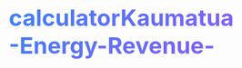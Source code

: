 # calculatorKaumatua-Energy-Revenue-
<html lang="en">
<head>
    <meta charset="UTF-8">
    <meta name="viewport" content="width=device-width, initial-scale=1.0">
    <title>Kaumatua Energy - Investor Relations Dashboard</title>
    <style>
        * {
            margin: 0;
            padding: 0;
            box-sizing: border-box;
        }

        body {
            font-family: -apple-system, BlinkMacSystemFont, 'Segoe UI', Roboto, sans-serif;
            background: linear-gradient(135deg, #0f172a 0%, #1e293b 100%);
            color: #e2e8f0;
            min-height: 100vh;
            line-height: 1.6;
        }

        .dashboard {
            max-width: 1400px;
            margin: 0 auto;
            padding: 2rem;
        }

        .header {
            text-align: center;
            margin-bottom: 3rem;
            position: relative;
            overflow: hidden;
        }

        .header::before {
            content: '';
            position: absolute;
            top: -50%;
            left: -50%;
            width: 200%;
            height: 200%;
            background: radial-gradient(circle, rgba(59, 130, 246, 0.1) 0%, transparent 70%);
            animation: pulse 4s ease-in-out infinite;
        }

        @keyframes pulse {
            0%, 100% { transform: scale(1); opacity: 0.5; }
            50% { transform: scale(1.1); opacity: 0.8; }
        }

        h1 {
            font-size: 2.5rem;
            font-weight: 700;
            background: linear-gradient(135deg, #3b82f6 0%, #8b5cf6 100%);
            -webkit-background-clip: text;
            -webkit-text-fill-color: transparent;
            position: relative;
            z-index: 1;
        }

        .subtitle {
            color: #94a3b8;
            font-size: 1.1rem;
            margin-top: 0.5rem;
            position: relative;
            z-index: 1;
        }

        .metrics-grid {
            display: grid;
            grid-template-columns: repeat(auto-fit, minmax(250px, 1fr));
            gap: 1.5rem;
            margin-bottom: 3rem;
        }

        .metric-card {
            background: rgba(30, 41, 59, 0.5);
            backdrop-filter: blur(10px);
            border: 1px solid rgba(59, 130, 246, 0.2);
            border-radius: 12px;
            padding: 1.5rem;
            transition: all 0.3s ease;
            position: relative;
            overflow: hidden;
        }

        .metric-card::before {
            content: '';
            position: absolute;
            top: 0;
            left: 0;
            right: 0;
            height: 3px;
            background: linear-gradient(90deg, #3b82f6 0%, #8b5cf6 100%);
            transform: scaleX(0);
            transition: transform 0.3s ease;
        }

        .metric-card:hover {
            transform: translateY(-2px);
            border-color: rgba(59, 130, 246, 0.4);
            box-shadow: 0 10px 40px rgba(59, 130, 246, 0.1);
        }

        .metric-card:hover::before {
            transform: scaleX(1);
        }

        .metric-label {
            color: #94a3b8;
            font-size: 0.875rem;
            text-transform: uppercase;
            letter-spacing: 0.05em;
        }

        .metric-value {
            font-size: 2rem;
            font-weight: 700;
            margin-top: 0.5rem;
            background: linear-gradient(135deg, #60a5fa 0%, #a78bfa 100%);
            -webkit-background-clip: text;
            -webkit-text-fill-color: transparent;
        }

        .metric-change {
            font-size: 0.875rem;
            margin-top: 0.25rem;
            display: flex;
            align-items: center;
            gap: 0.25rem;
        }

        .positive { color: #10b981; }
        .negative { color: #ef4444; }

        .section {
            background: rgba(30, 41, 59, 0.3);
            backdrop-filter: blur(10px);
            border: 1px solid rgba(59, 130, 246, 0.1);
            border-radius: 16px;
            padding: 2rem;
            margin-bottom: 2rem;
        }

        .section-title {
            font-size: 1.5rem;
            font-weight: 600;
            margin-bottom: 1.5rem;
            display: flex;
            align-items: center;
            gap: 0.75rem;
        }

        .timeline-container {
            overflow-x: auto;
            padding: 1rem 0;
        }

        .timeline {
            min-width: 1200px;
            height: 500px;
            position: relative;
            background: rgba(15, 23, 42, 0.5);
            border-radius: 12px;
            padding: 2rem;
        }

        .timeline-item {
            position: absolute;
            min-height: 50px;
            border-radius: 8px;
            display: flex;
            flex-direction: column;
            justify-content: center;
            padding: 0.75rem 1rem;
            font-size: 0.875rem;
            font-weight: 500;
            transition: all 0.3s ease;
            cursor: pointer;
            box-shadow: 0 2px 8px rgba(0, 0, 0, 0.2);
        }
        .timeline-item.top-label {
    overflow: visible !important;
    position: absolute !important;
}

        .timeline-item.top-label .timeline-item-title {
    position: absolute;
    bottom: 100%;              /* sit above the bar */
    left: 50%;                 /* center horizontally */
    transform: translateX(-50%);
    white-space: nowrap;       /* single line only */
    margin-bottom: 6px;
    font-weight: 700;
    line-height: 1.1;
    pointer-events: none;
}




        .timeline-item:hover {
            transform: translateY(-2px);
            box-shadow: 0 5px 20px rgba(0, 0, 0, 0.3);
            z-index: 10;
        }

        .timeline-item-title {
            font-weight: 600;
            margin-bottom: 0.25rem;
        }

        .timeline-item-date {
            font-size: 0.75rem;
            opacity: 0.9;
        }

        .timeline-grid {
            position: absolute;
            top: 40px;
            left: 0;
            right: 0;
            bottom: 0;
            display: grid;
            grid-template-columns: repeat(48, 1fr);
            opacity: 0.1;
        }

        .timeline-grid-line {
            border-left: 1px solid #3b82f6;
        }

        .timeline-grid-line:nth-child(12n) {
            border-left: 2px solid #3b82f6;
            opacity: 0.3;
        }

        .timeline-years {
            position: absolute;
            top: 10px;
            left: 2rem;
            right: 2rem;
            display: flex;
            justify-content: space-between;
            color: #94a3b8;
            font-size: 0.875rem;
            font-weight: 600;
        }

        .scenario-controls {
            background: rgba(15, 23, 42, 0.5);
            padding: 1.5rem;
            border-radius: 12px;
            margin-bottom: 1.5rem;
            display: grid;
            grid-template-columns: repeat(auto-fit, minmax(200px, 1fr));
            gap: 1rem;
        }

        .control-group {
            display: flex;
            flex-direction: column;
            gap: 0.5rem;
        }

        .control-label {
            font-size: 0.875rem;
            color: #94a3b8;
            text-transform: uppercase;
            letter-spacing: 0.05em;
        }

        .control-input {
            background: rgba(30, 41, 59, 0.5);
            border: 1px solid rgba(59, 130, 246, 0.3);
            color: #e2e8f0;
            padding: 0.5rem;
            border-radius: 6px;
            font-size: 0.875rem;
            transition: all 0.2s ease;
        }

        .control-input:focus {
            outline: none;
            border-color: rgba(59, 130, 246, 0.6);
            background: rgba(59, 130, 246, 0.1);
        }

        .slider-container {
            display: flex;
            align-items: center;
            gap: 0.75rem;
        }

        .slider {
            flex: 1;
            -webkit-appearance: none;
            appearance: none;
            height: 6px;
            background: rgba(59, 130, 246, 0.2);
            border-radius: 3px;
            outline: none;
        }

        .slider::-webkit-slider-thumb {
            -webkit-appearance: none;
            appearance: none;
            width: 16px;
            height: 16px;
            background: linear-gradient(135deg, #3b82f6 0%, #8b5cf6 100%);
            border-radius: 50%;
            cursor: pointer;
            transition: all 0.2s ease;
        }

        .slider::-webkit-slider-thumb:hover {
            transform: scale(1.2);
            box-shadow: 0 0 10px rgba(59, 130, 246, 0.5);
        }

        .slider-value {
            min-width: 60px;
            text-align: right;
            font-weight: 600;
            color: #60a5fa;
        }

        .investor-table-wrapper {
            overflow-x: auto;
            border-radius: 12px;
            border: 1px solid rgba(59, 130, 246, 0.1);
        }

        table {
            width: 100%;
            border-collapse: collapse;
            background: rgba(15, 23, 42, 0.3);
        }

        th, td {
            padding: 1rem;
            text-align: left;
        }

        th {
            background: rgba(15, 23, 42, 0.8);
            font-weight: 600;
            color: #94a3b8;
            text-transform: uppercase;
            font-size: 0.875rem;
            letter-spacing: 0.05em;
            position: sticky;
            top: 0;
            z-index: 10;
        }

        tbody tr {
            border-top: 1px solid rgba(59, 130, 246, 0.1);
            transition: all 0.2s ease;
        }

        tbody tr:hover {
            background: rgba(59, 130, 246, 0.05);
        }

        .editable {
            background: transparent;
            border: 1px solid transparent;
            padding: 0.5rem;
            border-radius: 4px;
            color: inherit;
            font: inherit;
            width: 100%;
            transition: all 0.2s ease;
        }

        .editable.investor-name {
            min-width: 240px;
        }

        .editable:hover {
            border-color: rgba(59, 130, 246, 0.3);
            background: rgba(59, 130, 246, 0.05);
        }

        .editable:focus {
            outline: none;
            border-color: rgba(59, 130, 246, 0.6);
            background: rgba(59, 130, 246, 0.1);
        }

        select.editable {
            cursor: pointer;
        }

        .status-badge {
            display: inline-flex;
            align-items: center;
            gap: 0.5rem;
            padding: 0.375rem 0.875rem;
            border-radius: 9999px;
            font-size: 0.875rem;
            font-weight: 500;
            white-space: nowrap;
        }

        .status-indicator {
            width: 8px;
            height: 8px;
            border-radius: 50%;
            animation: pulse 2s ease-in-out infinite;
        }

        .status-active {
            background: rgba(34, 197, 94, 0.1);
            color: #22c55e;
        }

        .status-active .status-indicator {
            background: #22c55e;
        }

        .status-pending {
            background: rgba(251, 191, 36, 0.1);
            color: #fbbf24;
        }

        .status-pending .status-indicator {
            background: #fbbf24;
        }

        .status-completed {
            background: rgba(59, 130, 246, 0.1);
            color: #3b82f6;
        }

        .status-completed .status-indicator {
            background: #3b82f6;
        }

        .status-declined {
            background: rgba(239, 68, 68, 0.1);
            color: #ef4444;
        }

        .status-declined .status-indicator {
            background: #ef4444;
        }

        .investment-type {
            display: inline-flex;
            align-items: center;
            padding: 0.375rem 0.875rem;
            background: rgba(139, 92, 246, 0.1);
            color: #a78bfa;
            border-radius: 6px;
            font-size: 0.875rem;
            white-space: nowrap;
        }

        .progress-bar {
            width: 100%;
            height: 8px;
            background: rgba(59, 130, 246, 0.1);
            border-radius: 4px;
            overflow: hidden;
        }

        .progress-fill {
            height: 100%;
            background: linear-gradient(90deg, #3b82f6 0%, #8b5cf6 100%);
            border-radius: 4px;
            transition: width 0.3s ease;
        }

        .investor-name {
            font-weight: 600;
            color: #e2e8f0;
        }

        th:first-child, td:first-child {
            min-width: 250px;
            white-space: nowrap;
        }

        .amount-input {
            font-weight: 600;
            color: #60a5fa;
            width: 120px;
            text-align: right;
        }

        .add-investor-btn {
            background: linear-gradient(135deg, #3b82f6 0%, #8b5cf6 100%);
            color: white;
            border: none;
            padding: 0.75rem 1.5rem;
            border-radius: 8px;
            font-weight: 600;
            cursor: pointer;
            transition: all 0.3s ease;
            display: inline-flex;
            align-items: center;
            gap: 0.5rem;
            margin-top: 1rem;
        }

        .add-investor-btn:hover {
            transform: translateY(-2px);
            box-shadow: 0 5px 20px rgba(59, 130, 246, 0.3);
        }

        .delete-btn {
            background: rgba(239, 68, 68, 0.1);
            color: #ef4444;
            border: 1px solid rgba(239, 68, 68, 0.3);
            padding: 0.25rem 0.75rem;
            border-radius: 6px;
            cursor: pointer;
            font-size: 0.875rem;
            transition: all 0.2s ease;
        }

        .delete-btn:hover {
            background: rgba(239, 68, 68, 0.2);
            border-color: rgba(239, 68, 68, 0.5);
        }

        .total-row {
            background: rgba(59, 130, 246, 0.1);
            font-weight: 700;
        }

        .total-row td {
            padding: 1.25rem 1rem;
            border-top: 2px solid rgba(59, 130, 246, 0.3);
        }

        .icon {
            width: 20px;
            height: 20px;
            display: inline-block;
            vertical-align: middle;
        }

        .chart-container {
            height: 300px;
            margin-top: 1.5rem;
            position: relative;
        }

        .analysis-grid {
            display: grid;
            grid-template-columns: repeat(auto-fit, minmax(300px, 1fr));
            gap: 1.5rem;
            margin-top: 1.5rem;
        }

        .analysis-card {
            background: rgba(15, 23, 42, 0.5);
            border: 1px solid rgba(59, 130, 246, 0.2);
            border-radius: 12px;
            padding: 1.5rem;
        }

        .analysis-title {
            font-size: 1.1rem;
            font-weight: 600;
            margin-bottom: 1rem;
            color: #60a5fa;
        }

        .analysis-metric {
            display: flex;
            justify-content: space-between;
            align-items: center;
            padding: 0.5rem 0;
            border-bottom: 1px solid rgba(59, 130, 246, 0.1);
        }

        .analysis-metric:last-child {
            border-bottom: none;
        }

        .analysis-label {
            color: #94a3b8;
            font-size: 0.875rem;
        }

        .analysis-value {
            font-weight: 600;
            color: #e2e8f0;
        }

        @media (max-width: 768px) {
            .dashboard {
                padding: 1rem;
            }

            h1 {
                font-size: 2rem;
            }

            .metrics-grid {
                grid-template-columns: 1fr;
            }

            .section {
                padding: 1.5rem;
            }

            table {
                font-size: 0.875rem;
            }

            th, td {
                padding: 0.75rem 0.5rem;
            }

            .amount-input {
                width: 100px;
            }

            .scenario-controls {
                grid-template-columns: 1fr;
            }
        }

        .mt-2 { margin-top: 0.5rem; }
    </style>
    
    
    <link rel="icon" type="image/svg+xml" href="data:image/svg+xml,<svg xmlns=%22http://www.w3.org/2000/svg%22 viewBox=%220 0 64 64%22><rect width=%2264%22 height=%2264%22 fill=%22black%22/><text x=%2250%%22 y=%2250%%22 dominant-baseline=%22middle%22 text-anchor=%22middle%22 font-family=%22Arial, sans-serif%22 font-size=%2236%22 fill=%22white%22>K</text></svg>">
    <link rel="alternate icon" type="image/png" href="data:image/png;base64,iVBORw0KGgoAAAANSUhEUgAAAAEAAAABCAYAAAAfFcSJAAAADElEQVR4nGNgYGAAAAAEAAEL5wKeAAAAAElFTkSuQmCC">
    <link rel="shortcut icon" type="image/png" href="data:image/png;base64,iVBORw0KGgoAAAANSUhEUgAAAAEAAAABCAYAAAAfFcSJAAAADElEQVR4nGNgYGAAAAAEAAEL5wKeAAAAAElFTkSuQmCC">
    <link rel="apple-touch-icon" href="data:image/png;base64,iVBORw0KGgoAAAANSUhEUgAAAAEAAAABCAYAAAAfFcSJAAAADElEQVR4nGNgYGAAAAAEAAEL5wKeAAAAAElFTkSuQmCC">
</head>
<body>
    <div class="dashboard">
        <header class="header">
            <h1>Kaumatua Energy</h1>
            <p class="subtitle">Investor Relations Dashboard & Scenario Analysis</p>
        </header>

        <div class="metrics-grid">
            <div class="metric-card">
                <div class="metric-label">Total Target Raise</div>
                <div class="metric-value" id="totalTarget">$40M</div>
                <div class="metric-change positive">
                    <span>↑</span> Phase 2 + Pre-IPO + IPO
                </div>
            </div>
            <div class="metric-card">
                <div class="metric-label">2029 Revenue Target</div>
                <div class="metric-value" id="revenueTarget">$240M</div>
                <div class="metric-change positive">
                    <span>↑</span> 20% growth from 2028
                </div>
            </div>
            <div class="metric-card">
                <div class="metric-label">IPO Valuation Range</div>
                <div class="metric-value" id="valuationRange">$1.2-1.5B</div>
                <div class="metric-change">
                    Base Case Scenario
                </div>
            </div>
            <div class="metric-card">
                <div class="metric-label">Your 11% Stake Value</div>
                <div class="metric-value" id="stakeValue">$132-165M</div>
                <div class="metric-change">
                    <div class="progress-bar">
                        <div class="progress-fill" style="width: 75%"></div>
                    </div>
                </div>
            </div>
        </div>

        <div class="section">
            <h2 class="section-title">
                <svg class="icon" viewBox="0 0 24 24" fill="none" stroke="currentColor" stroke-width="2">
                    <path d="M12 2L2 7v10c0 5.55 3.84 10.74 9 12 5.16-1.26 9-6.45 9-12V7l-10-5z"></path>
                </svg>
                IPO Pathway Timeline & Scenario Planning
            </h2>
            
            <div class="scenario-controls">
                <div class="control-group">
                    <label class="control-label">Valuation Scenario</label>
                    <select class="control-input" id="valuationScenario">
                        <option value="conservative">Conservative (18-22x)</option>
                        <option value="base" selected>Base Case (20-25x)</option>
                        <option value="optimistic">Optimistic (25-30x)</option>
                    </select>
                </div>
                <div class="control-group">
                    <label class="control-label">EBITDA Margin (%)</label>
                    <div class="slider-container">
                        <input type="range" class="slider" id="ebitdaMargin" min="30" max="45" value="40" step="1">
                        <span class="slider-value">40%</span>
                    </div>
                </div>
                <div class="control-group">
                    <label class="control-label">Revenue Growth to 2029 (%)</label>
                    <div class="slider-container">
                        <input type="range" class="slider" id="revenueGrowth" min="0" max="300" value="20" step="1">
                        <span class="slider-value">20%</span>
                    </div>
                </div>

                <div class="control-group">
                    <label class="control-label">Customer Growth to 2029 (%)</label>
                    <div class="slider-container">
                        <input type="range" class="slider" id="customerGrowth" min="0" max="300" value="20" step="1">
                        <span class="slider-value">20%</span>
                    </div>
                </div>

                <div class="control-group">
                    <label class="control-label">Dividend Payout Ratio (%)</label>
                    <div class="slider-container">
                        <input type="range" class="slider" id="payoutRatio" min="40" max="70" value="60" step="5">
                        <span class="slider-value">60%</span>
                    </div>
                </div>
                <div class="control-group">
                    <label class="control-label">Phase 2 PIF Investment ($M)</label>
                    <div class="slider-container">
                        <input type="range" class="slider" id="phase2Amount" min="10" max="25" value="15" step="1">
                        <span class="slider-value">$15M</span>
                    </div>
                </div>
                <div class="control-group">
                    <label class="control-label">Capital Deployment ($M)</label>
                    <div class="slider-container">
                        <input type="range" class="slider" id="phase3Amount" min="5" max="20" value="10" step="1">
                        <span class="slider-value">$10M</span>
                    </div>
                </div>
                <div class="control-group">
                    <label class="control-label">Timeline Compression</label>
                    <select class="control-input" id="timelineCompression">
                        <option value="1">Standard Timeline</option>
                        <option value="0.8">20% Faster</option>
                        <option value="1.2">20% Slower</option>
                    </select>
                </div>
            </div>

            <div class="timeline-container">
                <div class="timeline">
                    <div class="timeline-years">
                        <span>2025</span>
                        <span>2026</span>
                        <span>2027</span>
                        <span>2028</span>
                        <span>2029</span>
                    </div>
                    <div class="timeline-grid">
                        <!-- 48 grid lines for 4 years (12 months each) -->
                        <div class="timeline-grid-line"></div>
                        <div class="timeline-grid-line"></div>
                        <div class="timeline-grid-line"></div>
                        <div class="timeline-grid-line"></div>
                        <div class="timeline-grid-line"></div>
                        <div class="timeline-grid-line"></div>
                        <div class="timeline-grid-line"></div>
                        <div class="timeline-grid-line"></div>
                        <div class="timeline-grid-line"></div>
                        <div class="timeline-grid-line"></div>
                        <div class="timeline-grid-line"></div>
                        <div class="timeline-grid-line"></div>
                        <div class="timeline-grid-line"></div>
                        <div class="timeline-grid-line"></div>
                        <div class="timeline-grid-line"></div>
                        <div class="timeline-grid-line"></div>
                        <div class="timeline-grid-line"></div>
                        <div class="timeline-grid-line"></div>
                        <div class="timeline-grid-line"></div>
                        <div class="timeline-grid-line"></div>
                        <div class="timeline-grid-line"></div>
                        <div class="timeline-grid-line"></div>
                        <div class="timeline-grid-line"></div>
                        <div class="timeline-grid-line"></div>
                        <div class="timeline-grid-line"></div>
                        <div class="timeline-grid-line"></div>
                        <div class="timeline-grid-line"></div>
                        <div class="timeline-grid-line"></div>
                        <div class="timeline-grid-line"></div>
                        <div class="timeline-grid-line"></div>
                        <div class="timeline-grid-line"></div>
                        <div class="timeline-grid-line"></div>
                        <div class="timeline-grid-line"></div>
                        <div class="timeline-grid-line"></div>
                        <div class="timeline-grid-line"></div>
                        <div class="timeline-grid-line"></div>
                        <div class="timeline-grid-line"></div>
                        <div class="timeline-grid-line"></div>
                        <div class="timeline-grid-line"></div>
                        <div class="timeline-grid-line"></div>
                        <div class="timeline-grid-line"></div>
                        <div class="timeline-grid-line"></div>
                        <div class="timeline-grid-line"></div>
                        <div class="timeline-grid-line"></div>
                        <div class="timeline-grid-line"></div>
                        <div class="timeline-grid-line"></div>
                        <div class="timeline-grid-line"></div>
                        <div class="timeline-grid-line"></div>
                    </div>
                    
                    <div id="timelineItems">
                        <!-- Timeline items will be generated by JavaScript -->
                    </div>
                </div>
            </div>

            <div class="analysis-grid">
                <div class="analysis-card">
                    <div class="analysis-title">IPO Valuation Analysis</div>
                    <div class="analysis-metric">
                        <span class="analysis-label">2029 Revenue Projection</span>
                        <span class="analysis-value" id="revenue2029">$240M</span>
                    </div>
                    <div class="analysis-metric">
                        <span class="analysis-label">EBITDA</span>
                        <span class="analysis-value" id="ebitda2029">$96M</span>
                    </div>
                    <div class="analysis-metric">
                        <span class="analysis-label">Net Income</span>
                        <span class="analysis-value" id="netIncome2029">$60M</span>
                    </div>
                    <div class="analysis-metric">
                        <span class="analysis-label">Enterprise Value</span>
                        <span class="analysis-value" id="enterpriseValue">$1.2-1.5B</span>
                    </div>
                    <div class="analysis-metric">
                        <span class="analysis-label">P/E Multiple</span>
                        <span class="analysis-value" id="peMultiple">20-25x</span>
                    </div>
                </div>

                <div class="analysis-card">
                    <div class="analysis-title">Your Economic Interest (11%)</div>
                    <div class="analysis-metric">
                        <span class="analysis-label">Stake Value at IPO</span>
                        <span class="analysis-value" id="yourStakeValue">$132-165M</span>
                    </div>
                    <div class="analysis-metric">
                        <span class="analysis-label">Annual Dividend Income</span>
                        <span class="analysis-value" id="annualDividend">$3.96-4.95M</span>
                    </div>
                    <div class="analysis-metric">
                        <span class="analysis-label">Quarterly Income</span>
                        <span class="analysis-value" id="quarterlyIncome">$990K-1.24M</span>
                    </div>
                    <div class="analysis-metric">
                        <span class="analysis-label">Dividend Yield on Value</span>
                        <span class="analysis-value" id="dividendYield">3.0%</span>
                    </div>
                    <div class="analysis-metric">
                        <span class="analysis-label">5-Year Total Return</span>
                        <span class="analysis-value" id="totalReturn">$142-180M</span>
                    </div>
                </div>

                <div class="analysis-card">
                    <div class="analysis-title">Key Milestones</div>
                    <div class="analysis-metric">
                        <span class="analysis-label">Customer Base Target</span>
                        <span class="analysis-value" id="customerTarget">50,000</span>
                    </div>
                    <div class="analysis-metric">
                        <span class="analysis-label">Revenue Run Rate</span>
                        <span class="analysis-value" id="revenueRunRate">$96M ARR</span>
                    </div>
                    <div class="analysis-metric">
                        <span class="analysis-label">Infrastructure Deployed</span>
                        <span class="analysis-value" id="infrastructure">100 MW</span>
                    </div>
                    <div class="analysis-metric">
                        <span class="analysis-label">Geographic Coverage</span>
                        <span class="analysis-value" id="coverage">4 Regions</span>
                    </div>
                </div>

                <div class="analysis-card">
                    <div class="analysis-title">Partner Wealth Distribution</div>
                    <div class="analysis-metric">
                        <span class="analysis-label">Harminder Singh (33.33%)</span>
                        <span class="analysis-value" id="harminderShare">$1.32-1.65M/yr</span>
                    </div>
                    <div class="analysis-metric">
                        <span class="analysis-label">Sourabh Sahni (33.33%)</span>
                        <span class="analysis-value" id="sourabhShare">$1.32-1.65M/yr</span>
                    </div>
                    <div class="analysis-metric">
                        <span class="analysis-label">Chris Mathews (33.33%)</span>
                        <span class="analysis-value" id="chrisShare">$1.32-1.65M/yr</span>
                    </div>
                    <div class="analysis-metric">
                        <span class="analysis-label">Investment Multiple</span>
                        <span class="analysis-value" id="investmentMultiple">10-15x</span>
                    </div>
                </div>
            </div>
        </div>

        <div class="section">
            <h2 class="section-title">
                <svg class="icon" viewBox="0 0 24 24" fill="none" stroke="currentColor" stroke-width="2">
                    <path d="M17 21v-2a4 4 0 0 0-4-4H5a4 4 0 0 0-4 4v2"></path>
                    <circle cx="9" cy="7" r="4"></circle>
                    <path d="M23 21v-2a4 4 0 0 0-3-3.87"></path>
                    <path d="M16 3.13a4 4 0 0 1 0 7.75"></path>
                </svg>
                Investor Pipeline & Status
            </h2>
            <div class="investor-table-wrapper">
                <h3 style="margin: 0 0 0.75rem 0; color:#e2e8f0;">Pacific Infrastructure Fund (Limited Partnership) — Potential LP Investors (6)</h3>
                <table id="pifLpTable">
                    <thead>
                        <tr>
                            <th>Investor</th>
                            <th>Status</th>
                            <th>Commitment ($M)</th>
                            <th>Notes</th>
                            <th>Progress</th>
                            <th>Actions</th>
                        </tr>
                    </thead>
                    <tbody id="pifLpTableBody"></tbody>
                    <tfoot>
                        <tr class="total-row">
                            <td colspan="2">TOTAL PIF (LP) PIPELINE</td>
                            <td id="totalPifLp" style="text-align:right; color:#60a5fa;">$0M</td>
                            <td colspan="3"></td>
                        </tr>
                    </tfoot>
                </table>

                <button class="add-investor-btn" onclick="addPifLpInvestor()">
                    <svg class="icon" viewBox="0 0 24 24" fill="none" stroke="currentColor" stroke-width="2">
                        <line x1="12" y1="5" x2="12" y2="19"></line>
                        <line x1="5" y1="12" x2="19" y2="12"></line>
                    </svg>
                    Add PIF (LP) Investor
                </button>

                <h3 style="margin: 2rem 0 0.75rem 0; color:#e2e8f0;">Direct Investment into Kaumatua Energy — Potential Investors (4)</h3>
                <table id="directTable">
                    <thead>
                        <tr>
                            <th>Investor</th>
                            <th>Status</th>
                            <th>Amount ($M)</th>
                            <th>Instrument</th>
                            <th>Progress</th>
                            <th>Actions</th>
                        </tr>
                    </thead>
                    <tbody id="directTableBody"></tbody>
                    <tfoot>
                        <tr class="total-row">
                            <td colspan="2">TOTAL DIRECT PIPELINE</td>
                            <td id="totalDirect" style="text-align:right; color:#60a5fa;">$0M</td>
                            <td colspan="3"></td>
                        </tr>
                    </tfoot>
                </table>

                <button class="add-investor-btn" onclick="addDirectInvestor()">
                    <svg class="icon" viewBox="0 0 24 24" fill="none" stroke="currentColor" stroke-width="2">
                        <line x1="12" y1="5" x2="12" y2="19"></line>
                        <line x1="5" y1="12" x2="19" y2="12"></line>
                    </svg>
                    Add Direct Investor
                </button>
            </div>
            <style>
                .mini-badge{display:inline-block;padding:0.2rem 0.55rem;border-radius:9999px;background:rgba(99,102,241,0.12);border:1px solid rgba(99,102,241,0.35);color:#c7d2fe;font-size:.75rem}
            </style>
</div>
        <div class=\"section\">
            <h2 class="section-title">
                <svg class="icon" viewBox="0 0 24 24" fill="none" stroke="currentColor" stroke-width="2">
                    <path d="M22 12h-4l-3 9L9 3l-3 9H2"></path>
                </svg>
                Investment Progress by Category
            </h2>
            <div class="chart-container">
                <canvas id="investmentChart"></canvas>
            </div>
        </div>
    </div>

    <script src="https://cdnjs.cloudflare.com/ajax/libs/Chart.js/3.9.1/chart.min.js"></script>
    <script>
        // Timeline phases data
        const phases = [
            {
                name: "Phase 1: Preparation",
                start: "2025-09",
                end: "2025-12",
                color: "#3b82f6",
                description: "Sep-Dec 2025"
            },
            {
                name: "Phase 2: PIF Investment",
                start: "2026-02",
                end: "2026-04",
                color: "#22c55e",
                description: "Feb-Apr 2026 ($15M)"
            },
            {
                name: "Phase 3: Capital Deployment",
                start: "2026-04",
                end: "2028-12",
                color: "#f97316",
                description: "Apr 2026-Dec 2028 (Deploy $10M)"
            },
            {
                name: "Phase 4: Rapid Growth",
                start: "2026-02",
                end: "2028-12",
                color: "#8b5cf6",
                description: "Feb 2026-Dec 2028"
            },
            {
                name: "Phase 5: Pre-IPO Positioning",
                start: "2028-02",
                end: "2028-12",
                color: "#ec4899",
                description: "Feb-Dec 2028"
            },
            {
                name: "Pre-IPO Placement",
                start: "2028-10",
                end: "2028-11",
                color: "#a16207",
                description: "Oct 2028 (Optional)"
            },
            {
                name: "IPO & NZX Listing",
                start: "2028-12",
                end: "2029-01",
                color: "#ef4444",
                description: "Dec 2028"
            },
            {
                name: "Post-Listing IR",
                start: "2029-01",
                end: "2029-12",
                color: "#6b7280",
                description: "2029 onwards"
            }
        ];

        // Calculate timeline positions
        function calculateTimelinePosition(dateStr, compression = 1) {
            const startDate = new Date('2025-01-01');
            const targetDate = new Date(dateStr);
            const monthsDiff = (targetDate.getFullYear() - startDate.getFullYear()) * 12 + 
                             (targetDate.getMonth() - startDate.getMonth());
            return (monthsDiff * 25 * compression) + 32; // 25px per month, 32px offset
        }

        // Status badge mapping
        const statusClasses = {
            "Active Discussion": "status-active",
            "Due Diligence": "status-active",
            "MOU Negotiation": "status-active",
            "Term Sheet": "status-pending",
            "Initial Contact": "status-pending",
            "Committed": "status-completed",
            "Not Proceeding": "status-declined"
        };

        // Update scenario analysis
        function updateScenarioAnalysis() {
            const scenario = document.getElementById('valuationScenario').value;
            const ebitdaMargin = parseInt(document.getElementById('ebitdaMargin').value);
            const revenueGrowth = parseInt(document.getElementById('revenueGrowth').value);
            const payoutRatio = parseInt(document.getElementById('payoutRatio').value);
            const phase2 = parseInt(document.getElementById('phase2Amount').value);
            const capexDeploy = parseInt(document.getElementById('phase3Amount').value);
            // Customer growth slider
            const customerGrowthEl = document.getElementById('customerGrowth');
            const customerGrowth = customerGrowthEl ? parseInt(customerGrowthEl.value) : 20;
            if (customerGrowthEl) customerGrowthEl.nextElementSibling.textContent = `${customerGrowth}%`;
            
            // Update slider values
            document.querySelector('#ebitdaMargin').nextElementSibling.textContent = `${ebitdaMargin}%`;
            document.querySelector('#revenueGrowth').nextElementSibling.textContent = `${revenueGrowth}%`;
            document.querySelector('#payoutRatio').nextElementSibling.textContent = `${payoutRatio}%`;
            document.querySelector('#phase2Amount').nextElementSibling.textContent = `$${phase2}M`;
            document.querySelector('#phase3Amount').nextElementSibling.textContent = `$${capexDeploy}M`;
            
            // Calculate 2029 revenue based on growth from 2028 baseline of $200M
            const revenue2028 = 200;
            const revenue2029 = revenue2028 * (1 + revenueGrowth / 100);
            document.getElementById('revenue2029').textContent = `$${Math.round(revenue2029)}M`;
            document.getElementById('revenueTarget').textContent = `$${Math.round(revenue2029)}M`;
            
            // Calculate EBITDA and Net Income
            const ebitda = revenue2029 * (ebitdaMargin / 100);
            const netIncome = ebitda * 0.625; // Assuming 62.5% conversion from EBITDA to Net Income
            
            document.getElementById('ebitda2029').textContent = `$${Math.round(ebitda)}M`;
            document.getElementById('netIncome2029').textContent = `$${Math.round(netIncome)}M`;
            
            // Customers based on customer growth from 2028 base
            const customers2028 = 40000;
            const customers2029 = Math.round(customers2028 * (1 + customerGrowth / 100));
            const customerTargetEl = document.getElementById('customerTarget');
            if (customerTargetEl) customerTargetEl.textContent = customers2029.toLocaleString();
            // Valuation ranges based on scenario
            let peMin, peMax, evMultiple;
            switch(scenario) {
                case 'conservative':
                    peMin = 18; peMax = 22;
                    evMultiple = 2.5;
                    break;
                case 'optimistic':
                    peMin = 25; peMax = 30;
                    evMultiple = 4.0;
                    break;
                default: // base case
                    peMin = 20; peMax = 25;
                    evMultiple = 3.25;
            }
            
            // Calculate valuations
            const valuationMin = Math.round(netIncome * peMin);
            const valuationMax = Math.round(netIncome * peMax);
            const valuationMid = Math.round((valuationMin + valuationMax) / 2);
            
            document.getElementById('enterpriseValue').textContent = `$${(valuationMin/1000).toFixed(1)}-${(valuationMax/1000).toFixed(1)}B`;
            document.getElementById('valuationRange').textContent = `$${(valuationMin/1000).toFixed(1)}-${(valuationMax/1000).toFixed(1)}B`;
            document.getElementById('peMultiple').textContent = `${peMin}-${peMax}x`;
            
            // Calculate 11% stake value
            const stakeMin = Math.round(valuationMin * 0.11);
            const stakeMax = Math.round(valuationMax * 0.11);
            
            document.getElementById('yourStakeValue').textContent = `$${stakeMin}-${stakeMax}M`;
            document.getElementById('stakeValue').textContent = `$${stakeMin}-${stakeMax}M`;
            
            // Calculate dividend income
            const totalDividends = netIncome * (payoutRatio / 100);
            const yourDividends = totalDividends * 0.11;
            const annualMin = yourDividends * 0.9; // -10% range
            const annualMax = yourDividends * 1.1; // +10% range
            
            document.getElementById('annualDividend').textContent = `$${annualMin.toFixed(2)}-${annualMax.toFixed(2)}M`;
            document.getElementById('quarterlyIncome').textContent = `$${(annualMin * 250).toFixed(0)}K-${(annualMax * 250).toFixed(0)}K`;
            
            // Calculate dividend yield
            const avgStakeValue = (stakeMin + stakeMax) / 2;
            const dividendYield = (yourDividends / avgStakeValue) * 100;
            document.getElementById('dividendYield').textContent = `${dividendYield.toFixed(1)}%`;
            
            // Calculate total returns (stake value + 5 years of dividends)
            const cumulativeDividends = yourDividends * 4; // ~4 years of dividends
            const totalReturnMin = stakeMin + Math.round(cumulativeDividends * 0.8);
            const totalReturnMax = stakeMax + Math.round(cumulativeDividends * 1.2);
            
            document.getElementById('totalReturn').textContent = `$${totalReturnMin}-${totalReturnMax}M`;
            
            // Update wealth distribution
            const partnerShare = annualMin / 3; // Each partner gets 1/3
            const partnerShareMax = annualMax / 3;
            document.getElementById('harminderShare').textContent = `${partnerShare.toFixed(2)}-${partnerShareMax.toFixed(2)}M/yr`;
            document.getElementById('sourabhShare').textContent = `${partnerShare.toFixed(2)}-${partnerShareMax.toFixed(2)}M/yr`;
            document.getElementById('chrisShare').textContent = `${partnerShare.toFixed(2)}-${partnerShareMax.toFixed(2)}M/yr`;
            
            // Update phase descriptions
            phases[1].description = `Feb-Apr 2026 ($${phase2}M)`;
            phases[2].description = `Apr 2026-Dec 2028 (Deploy $${capexDeploy}M)`;
            
            
            // Re-render timeline to reflect updated descriptions (e.g., Deploy $XM)
            renderTimelineFixed();
    // Update other metrics based on new projections
            updateMilestones(revenue2029);
            // Persist scenario settings on every update
            try { saveSettings(); } catch(e) {}
        }
        
        function updateMilestones(revenue2029) {
            // Current revenue run rate (pathway to 2029)
            const currentRunRate = Math.round(revenue2029 * 0.4); // Assuming 40% of 2029 target by now
            document.getElementById('revenueRunRate').textContent = `$${currentRunRate}M ARR`;

            // Infrastructure based on revenue
            const infrastructure = Math.round((revenue2029 / 240) * 100);
            document.getElementById('infrastructure').textContent = `${infrastructure} MW`;
    // Coverage based on scale
            const regions = revenue2029 > 250 ? '5+ Regions' : '4 Regions';
            document.getElementById('coverage').textContent = regions;
        }

        // Render investor table
        function renderInvestorTable() {
            const tbody = document.getElementById('investorTableBody');
            tbody.innerHTML = '';
            
            investors.forEach((investor, index) => {
                const row = tbody.insertRow();
                row.innerHTML = `
                    <td>
                        <input type="text" class="editable investor-name" value="${investor.name}" 
                               onchange="updateInvestor(${index}, 'name', this.value)"
                               style="min-width: 240px;">
                    </td>
                    <td>
                        <select class="editable" onchange="updateInvestor(${index}, 'status', this.value)">
                            <option value="Initial Contact" ${investor.status === 'Initial Contact' ? 'selected' : ''}>Initial Contact</option>
                            <option value="Active Discussion" ${investor.status === 'Active Discussion' ? 'selected' : ''}>Active Discussion</option>
                            <option value="Due Diligence" ${investor.status === 'Due Diligence' ? 'selected' : ''}>Due Diligence</option>
                            <option value="Term Sheet" ${investor.status === 'Term Sheet' ? 'selected' : ''}>Term Sheet</option>
                            <option value="MOU Negotiation" ${investor.status === 'MOU Negotiation' ? 'selected' : ''}>MOU Negotiation</option>
                            <option value="Committed" ${investor.status === 'Committed' ? 'selected' : ''}>Committed</option>
                            <option value="Not Proceeding" ${investor.status === 'Not Proceeding' ? 'selected' : ''}>Not Proceeding</option>
                        </select>
                        <div class="status-badge ${statusClasses[investor.status]} mt-2">
                            <span class="status-indicator"></span>
                            ${investor.status}
                        </div>
                    </td>
                    <td>
                        <input type="number" class="editable amount-input" value="${investor.amount}" 
                               step="0.1" min="0" onchange="updateInvestor(${index}, 'amount', parseFloat(this.value))">
                    </td>
                    <td>
                        <select class="editable" onchange="updateInvestor(${index}, 'shareClass', this.value)">
                            <option value="Series A Preferred" ${investor.shareClass === 'Series A Preferred' ? 'selected' : ''}>Series A Preferred</option>
                            <option value="Series A Common" ${investor.shareClass === 'Series A Common' ? 'selected' : ''}>Series A Common</option>
                            <option value="Convertible Note" ${investor.shareClass === 'Convertible Note' ? 'selected' : ''}>Convertible Note</option>
                            <option value="Pre-IPO Round" ${investor.shareClass === 'Pre-IPO Round' ? 'selected' : ''}>Pre-IPO Round</option>
                            <option value="Joint Venture" ${investor.shareClass === 'Joint Venture' ? 'selected' : ''}>Joint Venture</option>
                        </select>
                        <div class="investment-type mt-2">${investor.shareClass}</div>
                    </td>
                    <td>
                        <input type="text" class="editable" value="${investor.goal}" 
                               onchange="updateInvestor(${index}, 'goal', this.value)">
                    </td>
                    <td>
                        <div style="display: flex; align-items: center; gap: 0.5rem;">
                            <input type="number" class="editable" style="width: 60px;" value="${investor.progress}" 
                                   min="0" max="100" onchange="updateInvestor(${index}, 'progress', parseInt(this.value))">
                            <span style="font-size: 0.875rem;">%</span>
                            <div class="progress-bar" style="width: 100px;">
                                <div class="progress-fill" style="width: ${investor.progress}%"></div>
                            </div>
                        </div>
                    </td>
                    <td>
                        <button class="delete-btn" onclick="deleteInvestor(${index})">Delete</button>
                    </td>
                `;
            });
            
            updateTotals();
        }

        // Update investor data
        function updateInvestor(index, field, value) {
            investors[index][field] = value;
            renderInvestorTable();
            updateChart();
        }

        // Add new investor
        function addInvestor() {
            investors.push({
                name: "New Investor",
                status: "Initial Contact",
                amount: 0,
                shareClass: "Series A Preferred",
                goal: "To be defined",
                progress: 0
            });
            renderInvestorTable();
            updateChart();
        }

        // Delete investor
        function deleteInvestor(index) {
            if (confirm('Are you sure you want to delete this investor?')) {
                investors.splice(index, 1);
                renderInvestorTable();
                updateChart();
            }
        }

        // Update totals
        function updateTotals() {
            const total = investors.reduce((sum, inv) => sum + inv.amount, 0);
            document.getElementById('totalAmount').textContent = `$${total}M`;
        }

        // Investment Progress Chart
        
        let chart;
        
function updateChart(){
    const ctx = document.getElementById('investmentChart').getContext('2d');
    const pifTotal = (window.pifLpInvestors||[]).reduce((s,i)=>s+(i.amount||0),0);
    const directTotal = (window.directInvestors||[]).reduce((s,i)=>s+(i.amount||0),0);
    const targets = { 'PIF (LP)': 25, 'Direct': 15 };
    if (chart) chart.destroy();
    chart = new Chart(ctx, {
        type: 'bar',
        data: {
            labels: ['PIF (LP)', 'Direct'],
            datasets: [
                { label: 'Target ($M)', data: [targets['PIF (LP)'], targets['Direct']] },
                { label: 'Pipeline / Active ($M)', data: [pifTotal, directTotal] }
            ]
        },
        options: {
            responsive: true,
            maintainAspectRatio: false,
            plugins: { legend: { labels: { color: '#e2e8f0', font: { size: 12 } } } },
            scales: {
                y: { beginAtZero: true, grid: { color: 'rgba(148,163,184,0.1)' }, ticks: { color: '#94a3b8' } },
                x: { grid: { display: false }, ticks: { color: '#94a3b8' } }
            }
        }
    });
}


        
        // --- Persistence for scenario controls ---
        const CONTROL_IDS = ['valuationScenario','ebitdaMargin','revenueGrowth','payoutRatio','phase2Amount','phase3Amount','timelineCompression','customerGrowth'];
        function saveSettings() {
            CONTROL_IDS.forEach(id => {
                const el = document.getElementById(id);
                if (!el) return;
                localStorage.setItem('keScenario_' + id, el.value);
            });
        }
        function loadSettings() {
            CONTROL_IDS.forEach(id => {
                const el = document.getElementById(id);
                if (!el) return;
                const saved = localStorage.getItem('keScenario_' + id);
                if (saved !== null) {
                    el.value = saved;
                }
            
        // Attach auto-save to all known controls
        document.addEventListener('DOMContentLoaded', () => {
            (CONTROL_IDS || []).forEach(id => {
                const el = document.getElementById(id);
                if (!el) return;
                const evt = (el.tagName === 'SELECT') ? 'change' : 'input';
                el.addEventListener(evt, () => { try { saveSettings(); } catch(e) {} });
            });
        });
    });
        }


        // ----- Clean rebuilt timeline renderer -----
        function renderTimelineFixed() {
            const timelineItems = document.getElementById('timelineItems');
            const compressionSelect = document.getElementById('timelineCompression');
            const compression = compressionSelect ? parseFloat(compressionSelect.value) : 1;
            if (!timelineItems) return;
            timelineItems.innerHTML = '';
            const baseTop = 60;
            const itemHeight = 50;
            const itemSpacing = 5;
            phases.forEach((phase, index) => {
                const startPos = calculateTimelinePosition(phase.start, compression);
                const endPos = calculateTimelinePosition(phase.end, compression);
                const width = endPos - startPos;
                let adjustedLeft = startPos;
                let adjustedWidth = width;
                // Phase 2: slight left offset
                if (phase.name.startsWith("Phase 2")) {
                    const extra = 12;
                    adjustedLeft = startPos + extra;
                    adjustedWidth = Math.max(8, width - extra);
                }
                // IPO-related: minimum width for visibility
                if (phase.name.includes("IPO")) {
                    const minW = 180;
                    if (adjustedWidth < minW) {
                        const extra = minW - adjustedWidth;
                        adjustedLeft = Math.max(32, adjustedLeft - extra / 2);
                        adjustedWidth = minW;
                    }
                }
                const item = document.createElement('div');
                item.className = 'timeline-item';
                if (phase.name.startsWith("Phase 1") || phase.name.startsWith("Phase 2") || phase.name.includes("IPO")) {
                    item.classList.add('top-label');
                }
                item.style.cssText = `
                    background: ${phase.color};
                    top: ${baseTop + (index % 8) * (itemHeight + itemSpacing)}px;
                    left: ${adjustedLeft}px;
                    width: ${adjustedWidth}px;
                `;
                item.innerHTML = `
                    <div class="timeline-item-title">${phase.name}</div>
                    <div class="timeline-item-date">${phase.description}</div>
                `;
                timelineItems.appendChild(item);
            });
        }


        // --- Categorised investor data & renderers (injected) ---
        window.pifLpInvestors = window.pifLpInvestors || [
            { name: "Pacific Superannuation Fund", status: "Active Discussion", amount: 5, notes: "Anchor LP candidate", progress: 60 },
            { name: "Regional Infrastructure Pool", status: "Due Diligence", amount: 3, notes: "ESG mandate", progress: 45 },
            { name: "Coastal Maritime Fund", status: "Initial Contact", amount: 2, notes: "Logistics angle", progress: 20 },
            { name: "Southern Growth Partners", status: "MOU Negotiation", amount: 4, notes: "Co-invest rights", progress: 55 },
            { name: "Island Capital Partners", status: "Active Discussion", amount: 3, notes: "Climate focus", progress: 35 },
            { name: "Harbour Endowment Trust", status: "Term Sheet", amount: 2, notes: "Seed LP terms", progress: 80 }
        ];
        window.directInvestors = window.directInvestors || [
            { name: "Meridian Energy Ventures", status: "Active Discussion", amount: 5, instrument: "Series A Preferred", progress: 70 },
            { name: "Genesis Energy Innovations", status: "Active Discussion", amount: 4, instrument: "Series A Preferred", progress: 40 },
            { name: "Auckland Regional Holdings", status: "Initial Contact", amount: 8, instrument: "Pre-IPO Round", progress: 15 },
            { name: "Tainui Group Holdings", status: "MOU Negotiation", amount: 6, instrument: "Joint Venture", progress: 55 }
        ];
        // --- Investor persistence ---
        function saveInvestors(){
            try {
                localStorage.setItem('ke_pifLpInvestors', JSON.stringify(window.pifLpInvestors || []));
                localStorage.setItem('ke_directInvestors', JSON.stringify(window.directInvestors || []));
            } catch(e) { /* ignore quota errors */ }
        }
        function loadInvestors(){
            try {
                const pifRaw = localStorage.getItem('ke_pifLpInvestors');
                if (pifRaw) window.pifLpInvestors = JSON.parse(pifRaw);
                const dirRaw = localStorage.getItem('ke_directInvestors');
                if (dirRaw) window.directInvestors = JSON.parse(dirRaw);
            } catch(e) { /* ignore parse errors */ }
        }

        window.statusClasses = window.statusClasses || {
            "Active Discussion": "status-active",
            "Due Diligence": "status-active",
            "MOU Negotiation": "status-active",
            "Term Sheet": "status-pending",
            "Initial Contact": "status-pending",
            "Committed": "status-completed",
            "Not Proceeding": "status-declined"
        };
        function renderPifLpTable(){
            const tbody = document.getElementById('pifLpTableBody');
            if (!tbody) return;
            tbody.innerHTML='';
            pifLpInvestors.forEach((inv, idx) => {
                const row = tbody.insertRow();
                row.innerHTML = `
                    <td><input type="text" class="editable investor-name" value="${inv.name}" onchange="updatePifLp(${idx}, 'name', this.value)"></td>
                    <td>
                        <select class="editable" onchange="updatePifLp(${idx}, 'status', this.value)">
                            <option ${inv.status==='Initial Contact'?'selected':''}>Initial Contact</option>
                            <option ${inv.status==='Active Discussion'?'selected':''}>Active Discussion</option>
                            <option ${inv.status==='Due Diligence'?'selected':''}>Due Diligence</option>
                            <option ${inv.status==='MOU Negotiation'?'selected':''}>MOU Negotiation</option>
                            <option ${inv.status==='Term Sheet'?'selected':''}>Term Sheet</option>
                            <option ${inv.status==='Committed'?'selected':''}>Committed</option>
                            <option ${inv.status==='Not Proceeding'?'selected':''}>Not Proceeding</option>
                        </select>
                        <div class="status-badge ${window.statusClasses[inv.status]||''} mt-2"><span class="status-indicator"></span>${inv.status}</div>
                    </td>
                    <td><input type="number" class="editable amount-input" step="0.1" min="0" value="${inv.amount}" onchange="updatePifLp(${idx}, 'amount', parseFloat(this.value))"></td>
                    <td><input type="text" class="editable" value="${inv.notes||''}" onchange="updatePifLp(${idx}, 'notes', this.value)"></td>
                    <td>
                        <div style="display:flex;align-items:center;gap:.5rem;">
                            <input type="number" class="editable" style="width:60px;" min="0" max="100" value="${inv.progress}" onchange="updatePifLp(${idx}, 'progress', parseInt(this.value))">
                            <span style="font-size:.875rem;">%</span>
                            <div class="progress-bar" style="width: 100px;">
                                <div class="progress-fill" style="width: ${inv.progress}%"></div>
                            </div>
                        </div>
                    </td>
                    <td><button class="delete-btn" onclick="deletePifLp(${idx})">Delete</button></td>
                `;
            });
            const total = (window.pifLpInvestors||[]).reduce((s,i)=>s+(i.amount||0),0);
            const totalEl = document.getElementById('totalPifLp');
            if (totalEl) totalEl.textContent = '$' + total + 'M';
        }
        function updatePifLp(idx, field, value){
            pifLpInvestors[idx][field] = value;
            renderPifLpTable();
            updateChart();
            saveInvestors();
        }
        function deletePifLp(idx){ if(confirm('Delete LP investor?')){ pifLpInvestors.splice(idx,1); renderPifLpTable(); updateChart(); try { saveInvestors(); } catch(e) {} } }
function addPifLpInvestor(){
            pifLpInvestors.push({ name:"New LP", status:"Initial Contact", amount:0, notes:"", progress:0 });
            renderPifLpTable();
            updateChart();
            saveInvestors();
        }
        function renderDirectTable(){
            const tbody = document.getElementById('directTableBody');
            if (!tbody) return;
            tbody.innerHTML='';
            directInvestors.forEach((inv, idx) => {
                const row = tbody.insertRow();
                row.innerHTML = `
                    <td><input type="text" class="editable investor-name" value="${inv.name}" onchange="updateDirect(${idx}, 'name', this.value)"></td>
                    <td>
                        <select class="editable" onchange="updateDirect(${idx}, 'status', this.value)">
                            <option ${inv.status==='Initial Contact'?'selected':''}>Initial Contact</option>
                            <option ${inv.status==='Active Discussion'?'selected':''}>Active Discussion</option>
                            <option ${inv.status==='Due Diligence'?'selected':''}>Due Diligence</option>
                            <option ${inv.status==='MOU Negotiation'?'selected':''}>MOU Negotiation</option>
                            <option ${inv.status==='Term Sheet'?'selected':''}>Term Sheet</option>
                            <option ${inv.status==='Committed'?'selected':''}>Committed</option>
                            <option ${inv.status==='Not Proceeding'?'selected':''}>Not Proceeding</option>
                        </select>
                        <div class="status-badge ${window.statusClasses[inv.status]||''} mt-2"><span class="status-indicator"></span>${inv.status}</div>
                    </td>
                    <td><input type="number" class="editable amount-input" step="0.1" min="0" value="${inv.amount}" onchange="updateDirect(${idx}, 'amount', parseFloat(this.value))"></td>
                    <td>
                        <select class="editable" onchange="updateDirect(${idx}, 'instrument', this.value)">
                            <option ${inv.instrument==='Series A Preferred'?'selected':''}>Series A Preferred</option>
                            <option ${inv.instrument==='Series A Common'?'selected':''}>Series A Common</option>
                            <option ${inv.instrument==='Pre-IPO Round'?'selected':''}>Pre-IPO Round</option>
                            <option ${inv.instrument==='Joint Venture'?'selected':''}>Joint Venture</option>
                            <option ${inv.instrument==='Convertible Note'?'selected':''}>Convertible Note</option>
                        </select>
                        <div class="mini-badge mt-2">${inv.instrument||''}</div>
                    </td>
                    <td>
                        <div style="display:flex;align-items:center;gap:.5rem;">
                            <input type="number" class="editable" style="width:60px;" min="0" max="100" value="${inv.progress}" onchange="updateDirect(${idx}, 'progress', parseInt(this.value))">
                            <span style="font-size:.875rem;">%</span>
                            <div class="progress-bar" style="width: 100px;">
                                <div class="progress-fill" style="width: ${inv.progress}%"></div>
                            </div>
                        </div>
                    </td>
                    <td><button class="delete-btn" onclick="deleteDirect(${idx})">Delete</button></td>
                `;
            });
            const total = (window.directInvestors||[]).reduce((s,i)=>s+(i.amount||0),0);
            const totalEl = document.getElementById('totalDirect');
            if (totalEl) totalEl.textContent = '$' + total + 'M';
        }
        function updateDirect(idx, field, value){
            directInvestors[idx][field] = value;
            renderDirectTable();
            updateChart();
            saveInvestors();
        }
        function deleteDirect(idx){ if(confirm('Delete direct investor?')){ directInvestors.splice(idx,1); renderDirectTable(); updateChart(); try { saveInvestors(); } catch(e) {} } }
function addDirectInvestor(){
            directInvestors.push({ name:"New Direct Investor", status:"Initial Contact", amount:0, instrument:"Series A Preferred", progress:0 });
            renderDirectTable();
            updateChart();
            saveInvestors();
        }
// Event listeners
        document.getElementById('valuationScenario').addEventListener('change', updateScenarioAnalysis);
        document.getElementById('ebitdaMargin').addEventListener('input', updateScenarioAnalysis);
        document.getElementById('revenueGrowth').addEventListener('input', updateScenarioAnalysis);
        document.getElementById('payoutRatio').addEventListener('input', updateScenarioAnalysis);
        document.getElementById('phase2Amount').addEventListener('input', updateScenarioAnalysis);
        document.getElementById('phase3Amount').addEventListener('input', updateScenarioAnalysis);
        const _cg = document.getElementById('customerGrowth'); if (_cg) { _cg.addEventListener('input', updateScenarioAnalysis); }
        document.getElementById('timelineCompression').addEventListener('change', () => { renderTimelineFixed(); try { saveSettings(); } catch(e) {} });
// Initialize
        // Load any saved settings first
        loadSettings();
        loadInvestors();
        renderTimelineFixed();
        renderPifLpTable(); renderDirectTable(); updateChart(); updateScenarioAnalysis();
        // Save immediately so slider labels persist after first paint
        saveSettings();
    </script>
</body>
</html>
